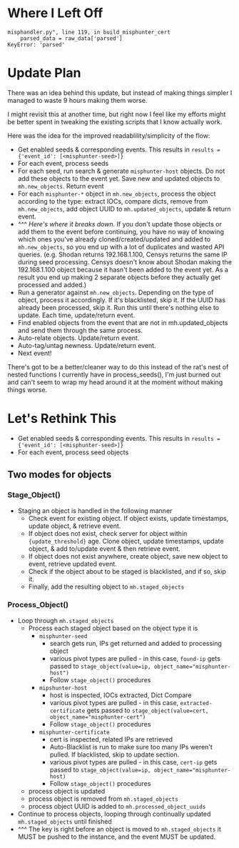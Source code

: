 # Where I Left Off

```
misphandler.py", line 119, in build_misphunter_cert
    parsed_data = raw_data['parsed']
KeyError: 'parsed'
```

# Update Plan

There was an idea behind this update, but instead of making things simpler I managed
to waste 9 hours making them worse.

I might revisit this at another time, but right now I feel like my efforts might
be better spent in tweaking the existing scripts that I know actually work.

Here was the idea for the improved readablility/simplicity of the flow:

- Get enabled seeds & corresponding events. This results in `results = {'event_id': [<misphunter-seed>]}`
- For each event, process seeds
- For each seed, run search & generate `misphunter-host` objects. Do not add these objects to the event yet. 
    Save new and updated objects to `mh.new_objects`. Return event
- For each `misphunter-*` object in `mh.new_objects`, process the object according to the type:
    extract IOCs, compare dicts, remove from `mh.new_objects`, add object UUID to 
    `mh.updated_objects`, update & return event.
- ^^^ *Here's where it breaks down.* If you don't update those objects or add them to the event before continuing,
    you have no way of knowing which ones you've already cloned/created/updated and added to `mh.new_objects`,
    so you end up with a lot of duplicates and wasted API queries. (e.g. Shodan returns 192.168.1.100, Censys returns
    the same IP during seed processing. Censys doesn't know about Shodan making the 192.168.1.100 object because it
    hasn't been added to the event yet. As a result you end up making 2 separate objects before they actually get
    processed and added.)
- Run a generator against `mh.new_objects`. Depending on the type of object, process it accordingly.
    If it's blacklisted, skip it. If the UUID has already been processed, skip it. Run this until there's
    nothing else to update. Each time, update/return event.
- Find enabled objects from the event that are not in mh.updated_objects and send them through the same process.
- Auto-relate objects. Update/return event.
- Auto-tag/untag newness. Update/return event.
- Next event!

There's got to be a better/cleaner way to do this instead of the rat's nest of nested functions I currently
have in process_seeds(), I'm just burned out and can't seem to wrap my head around it at the moment without 
making things worse.

# Let's Rethink This

- Get enabled seeds & corresponding events. This results in `results = {'event_id': [<misphunter-seed>]}`
- For each event, process seed objects

## Two modes for objects

### Stage_Object()
- Staging an object is handled in the following manner
    - Check event for existing object. If object exists, update timestamps, update object, & retrieve event.
    - If object does not exist, check server for object within `{update_threshold}` age. Clone object, update timestamps,
        update object, & add to/update event & then retrieve event.
    - If object does not exist anywhere, create object, save new object to event, retrieve updated event.
    - Check if the object about to be staged is blacklisted, and if so, skip it.
    - Finally, add the resulting object to `mh.staged_objects`

### Process_Object()
- Loop through `mh.staged_objects`
    - Process each staged object based on the object type it is
        - `misphunter-seed`
            - search gets run, IPs get returned and added to processing object
            - various pivot types are pulled - in this case, `found-ip` gets
                passed to `stage_object(value=ip, object_name="misphunter-host")`
            - Follow `stage_object()` procedures
        - `mipshunter-host`
            - host is inspected, IOCs extracted, Dict Compare
            - various pivot types are pulled - in this case, `extracted-certificate` gets
                passed to `stage_object(value=cert, object_name="misphunter-cert")`
            - Follow `stage_object()` procedures
        - `misphunter-certificate`
            - cert is inspected, related IPs are retrieved
            - Auto-Blacklist is run to make sure too many IPs weren't pulled. If blacklisted, skip to update section.
            - various pivot types are pulled - in this case, `cert-ip` gets passed to
                `stage_object(value=ip, object_name="misphunter-host)`
            - Follow `stage_object()` procedures
    - process object is updated
    - process object is removed from `mh.staged_objects`
    - process object UUID is added to `mh.processed_object_uuids`
- Continue to process objects, looping through continually updated `mh.staged_objects` until finished
- ^^^ The key is right before an object is moved to `mh.staged_objects` it MUST be pushed to the instance, 
    and the event MUST be updated.
